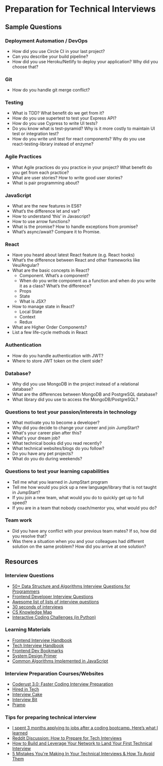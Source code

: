 # Preparation for Technical Interviews

## Sample Questions

### Deployment Automation / DevOps

- How did you use Circle CI in your last project?
- Can you describe your build pipeline?
- How did you use Heroku/Netlify to deploy your application? Why did you choose that?

### Git

- How do you handle git merge conflict?

### Testing

- What is TDD? What benefit do we get from it?
- How do you use supertest to test your Express API?
- How do you use Cypress to write UI tests?
- Do you know what is test-pyramid? Why is it more costly to maintain UI test or integration test?
- How do you write unit test for react components? Why do you use react-testing-library instead of enzyme?

### Agile Practices

- What Agile practices do you practice in your project? What benefit do you get from each practice?
- What are user stories? How to write good user stories?
- What is pair programming about?

### JavaScript

- What are the new features in ES6?
- What’s the difference let and var?
- How to understand ‘this’ in Javascript?
- How to use arrow functions?
- What is the promise? How to handle exceptions from promise?
- What’s async/await? Compare it to Promise.

### React

* Have you heard about latest React feature (e.g. React hooks)
* What’s the difference between React and other frameworks like Veu/Angular?
* What are the basic concepts in React?
  * Component. What’s a component? 
  * When do you write component as a function and when do you write it as a class? What’s the difference?
  * Props
  * State
  * What is JSX?
* How to manage state in React? 
  * Local State
  * Context
  * Redux
* What are Higher Order Components?
* List a few life-cycle methods in React

### Authentication

- How do you handle authentication with JWT?
- Where to store JWT token on the client side?

### Database?

- Why did you use MongoDB in the project instead of a relational database?
- What are the differences between MongoDB and PostgreSQL database?
- What library did you use to access the MongoDB/PostgreSQL?

### Questions to test your passion/interests in technology

- What motivate you to become a developer?
- Why did you decide to change your career and join JumpStart?
- What's your career plan after this?
- What's your dream job?
- What technical books did you read recently?
- What technical websites/blogs do you follow?
- Do you have any pet projects?
- What do you do during weekends?

### Questions to test your learning capabilities

- Tell me what you learned in JumpStart program
- Tell me how would you pick up a new language/library that is not taught in JumpStart?
- If you join a new team, what would you do to quickly get up to full speed?
- If you are in a team that nobody coach/mentor you, what would you do?

### Team work

- Did you have any conflict with your previous team mates? If so, how did you resolve that?
- Was there a situation when you and your colleagues had different solution on the same problem? How did you arrive at one solution?

## Resources

### Interview Questions

- [50+ Data Structure and Algorithms Interview Questions for Programmers](https://hackernoon.com/50-data-structure-and-algorithms-interview-questions-for-programmers-b4b1ac61f5b0)
- [Frontend Developer Interview Questions](https://h5bp.github.io/Front-end-Developer-Interview-Questions/)
- [Awesome list of lists of interview questions](https://github.com/MaximAbramchuck/awesome-interview-questions)
- [30 seconds of interviews](https://30secondsofinterviews.org/)
- [CS Knowledge Map](https://github.com/InterviewMap/CS-Interview-Knowledge-Map/blob/master/README-EN.md)
- [Interactive Coding Challenges (in Python)](https://github.com/donnemartin/interactive-coding-challenges)

### Learning Materials

- [Frontend Interview Handbook](https://github.com/yangshun/front-end-interview-handbook)
- [Tech Interview Handbook](https://github.com/yangshun/tech-interview-handbook)
- [Frontend Dev Bookmarks](https://github.com/dypsilon/frontend-dev-bookmarks)
- [System Design Primer](https://github.com/donnemartin/system-design-primer)
- [Common Algorithms Implemented in JavaScript](https://github.com/trekhleb/javascript-algorithms)

### Interview Preparation Courses/Websites

- [Coderust 3.0: Faster Coding Interview Preparation](https://www.educative.io/collection/5642554087309312/5679846214598656)
- [Hired in Tech](https://www.hiredintech.com/)
- [Interview Cake](https://www.interviewcake.com/)
- [Interview Bit](https://www.interviewbit.com/)
- [Pramp](https://www.pramp.com/#/)

### Tips for preparing technical interview

- [I spent 3 months applying to jobs after a coding bootcamp. Here’s what I learned](https://medium.freecodecamp.org/5-key-learnings-from-the-post-bootcamp-job-search-9a07468d2331)
- [Reddit Discussion: How to Prepare for Tech Interviews](https://www.reddit.com/r/cscareerquestions/comments/1jov24/heres_how_to_prepare_for_tech_interviews/)
- [How to Build and Leverage Your Network to Land Your First Technical Interview](https://www.fullstackinterviewing.com/2018/03/20/how-to-build-and-leverage-your-network-to-land-your-first-technical-interview.html)
- [5 Mistakes You're Making In Your Technical Interviews & How To Avoid Them](https://dev.to/emmawedekind/5-mistakes-youre-making-in-your-technical-interviews--how-to-avoid-them-465e)
